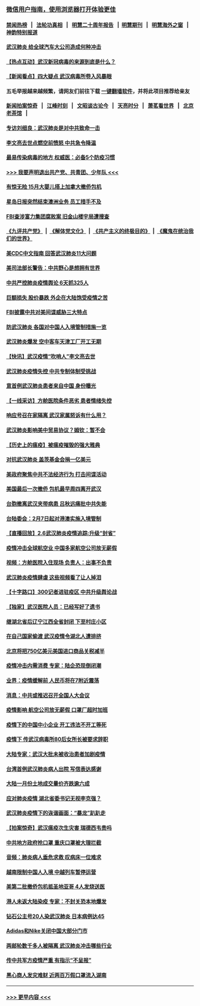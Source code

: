 ### [微信用户指南，使用浏览器打开体验更佳](https://github.com/gfw-breaker/banned-news1/blob/master/indexes/wechat-guide.md?t=0)
#### [禁闻热榜](热点新闻.md?t=0)  &nbsp;&nbsp;|&nbsp;&nbsp; [法轮功真相](https://github.com/gfw-breaker/truth/blob/master/README.md?t=0) &nbsp;&nbsp;|&nbsp;&nbsp; [明慧二十周年报告](https://github.com/gfw-breaker/mh-reports/blob/master/README.md?t=0) &nbsp;&nbsp;|&nbsp;&nbsp;[明慧期刊](https://github.com/gfw-breaker/mh-qikan) &nbsp;&nbsp;|&nbsp;&nbsp; [明慧海外之窗](https://github.com/gfw-breaker/mh-news/blob/master/README.md?t=0) &nbsp;&nbsp;|&nbsp;&nbsp; [神韵特别报道](https://github.com/gfw-breaker/mh-news/blob/master/shenyun.md?t=0)
#### [武汉肺炎 给全球汽车大公司造成何种冲击](../pages/nsc413/n11850056.md?t=02070744) 
#### [【热点互动】武汉新冠病毒的来源到底是什么？](../pages/nsc413/n11849749.md?t=02070744) 
#### [【新闻看点】四大疑点 武汉病毒所卷入风暴眼](../pages/nsc413/n11849608.md?t=02070744) 
#### 五毛举报越来越频繁，请网友们前往下载 [一键翻墙软件](https://github.com/gfw-breaker/ssr-accounts)，并将此项目推荐给亲友
#### [新闻拍案惊奇](https://github.com/gfw-breaker/banned-news1/blob/master/pages/link4.md) &nbsp;&nbsp;|&nbsp;&nbsp; [江峰时刻](https://github.com/gfw-breaker/banned-news1/blob/master/pages/link4.md) &nbsp;&nbsp;|&nbsp;&nbsp; [文昭谈古论今](https://github.com/gfw-breaker/banned-news1/blob/master/pages/link4.md) &nbsp;&nbsp;|&nbsp;&nbsp; [天亮时分](https://github.com/gfw-breaker/banned-news1/blob/master/pages/link4.md) &nbsp;&nbsp;|&nbsp;&nbsp; [萧茗看世界](https://github.com/gfw-breaker/banned-news1/blob/master/pages/link4.md) &nbsp;&nbsp;|&nbsp;&nbsp; [北京老茶馆](https://github.com/gfw-breaker/banned-news1/blob/master/pages/link4.md) &nbsp;&nbsp;|&nbsp;&nbsp; 
#### [专访刘细良：武汉肺炎是对中共致命一击](../pages/nsc413/n11849934.md?t=02070744) 
#### [李文亮去世点燃空前愤怒 中共急令降温](../pages/nsc413/n11849864.md?t=02070744) 
#### [最易传染病毒的地方 权威医：必备5个防疫习惯](../pages/nsc413/n11849662.md?t=02070744) 
#### [>>> 我要声明退出共产党、共青团、少年队 <<<](https://github.com/begood0513/goodnews/blob/master/quit/letter.md) 
#### [有惊无险 15月大婴儿搭上加拿大撤侨包机](../pages/nsc413/n11849698.md?t=02070744) 
#### [星岛日报突然结束澳洲业务 员工措手不及](../pages/nsc413/n11849722.md?t=02070744) 
#### [FBI查涉富力集团腐败案 旧金山楼宇局遭搜查](../pages/nsc413/n11848419.md?t=02070744) 
#### [《九评共产党》](https://github.com/begood0513/9ping.md/blob/master/README.md) &nbsp;|&nbsp; [《解体党文化》](../../../../jtdwh.md/blob/master/README.md)  &nbsp;|&nbsp; [《共产主义的终极目的》](../../../../gczydzjmd.md/blob/master/README.md) &nbsp;|&nbsp; [《魔鬼在统治我们的世界》](../../../../mgztzwmdsj.md/blob/master/README.md) 
#### [美CDC中文指南 回答武汉肺炎11大问题](../pages/nsc413/n11849703.md?t=02070744) 
#### [美司法部长警告：中共野心是想拥有世界](../pages/nsc413/n11849769.md?t=02070744) 
#### [中共严控肺炎疫情舆论 6天抓325人](../pages/nsc413/n11849529.md?t=02070744) 
#### [巨额损失 股价暴跌 外企在大陆饱受疫情之苦](../pages/nsc413/n11849651.md?t=02070744) 
#### [FBI披露中共对美间谍威胁三大特点](../pages/nsc413/n11849700.md?t=02070744) 
#### [防武汉肺炎 各国对中国人入境管制措施一览](../pages/nsc413/n11838726.md?t=02070744) 
#### [武汉肺炎爆发 空中客车天津工厂开工无期](../pages/nsc413/n11849634.md?t=02070744) 
#### [【快讯】武汉疫情“吹哨人”李文亮去世](../pages/nsc413/n11849459.md?t=02070744) 
#### [武汉肺炎疫情失控 中共专制体制受挑战](../pages/nsc413/n11849457.md?t=02070744) 
#### [意首例武汉肺炎患者来自中国 身份曝光](../pages/nsc413/n11849454.md?t=02070744) 
#### [【一线采访】方舱医院条件恶劣 患者情绪失控](../pages/nsc413/n11848910.md?t=02070744) 
#### [响应号召在家隔离 武汉家属怒诉有什么用？](../pages/nsc413/n11849412.md?t=02070744) 
#### [武汉肺炎影响美中贸易协议？姆钦：暂不会](../pages/nsc413/n11849497.md?t=02070744) 
#### [【历史上的瘟疫】被瘟疫摧毁的强大雅典](../pages/nsc413/n11849036.md?t=02070744) 
#### [对抗武汉肺炎 盖茨基金会捐一亿美元](../pages/nsc413/n11848953.md?t=02070744) 
#### [美政府聚焦中共不法经济行为 打击间谍活动](../pages/nsc413/n11849322.md?t=02070744) 
#### [美国最后一次撤侨 包机最早周四离开武汉](../pages/nsc413/n11849395.md?t=02070744) 
#### [台胞撤离武汉夹带病患 吕秋远痛批中共失能](../pages/nsc413/n11849153.md?t=02070744) 
#### [台陆委会：2月7日起对港澳实施入境管制](../pages/nsc413/n11848681.md?t=02070744) 
#### [【直播回放】2.6武汉肺炎疫情追踪:升级“封省”](../pages/nsc413/n11848948.md?t=02070744) 
#### [疫情冲击全球航空业 中国多家航空公司放无薪假](../pages/nsc413/n11849188.md?t=02070744) 
#### [视频：方舱医院入住现场 负责人：出事不负责](../pages/nsc413/n11845312.md?t=02070744) 
#### [武汉肺炎疫情肆虐 这些视频看了让人掉泪](../pages/nsc413/n11848904.md?t=02070744) 
#### [【十字路口】300记者进驻疫区 中共升级舆论战](../pages/nsc413/n11847578.md?t=02070744) 
#### [【独家】武汉医院人员：已经写好了遗书](../pages/nsc413/n11848942.md?t=02070744) 
#### [继湖北省后辽宁江西全省封闭 下至村庄小区](../pages/nsc413/n11848814.md?t=02070744) 
#### [在自己国家偷渡 武汉疫情令湖北人遭排挤](../pages/nsc413/n11848737.md?t=02070744) 
#### [北京将把750亿美元美国进口商品关税减半](../pages/nsc413/n11848896.md?t=02070744) 
#### [疫情冲击内需消费 专家：陆企恐现倒闭潮](../pages/nsc413/n11849265.md?t=02070744) 
#### [业界：疫情缓解前 人民币将在7附近震荡](../pages/nsc413/n11848445.md?t=02070744) 
#### [消息：中共或推迟召开全国人大会议](../pages/nsc413/n11848698.md?t=02070744) 
#### [疫情影响 航空公司放无薪假 口罩厂超时加班](../pages/nsc413/n11848173.md?t=02070744) 
#### [疫情下的中国中小企业 开工违法不开工等死](../pages/nsc413/n11848520.md?t=02070744) 
#### [疫情下 传武汉病毒所80后女所长被要求辞职](../pages/nsc413/n11842494.md?t=02070744) 
#### [大陆专家：武汉大批未被收治患者加剧疫情](../pages/nsc413/n11848163.md?t=02070744) 
#### [台湾首例武汉肺炎病人出院 写信表达感谢](../pages/nsc413/n11848408.md?t=02070744) 
#### [大陆一月份土地成交量价齐跌逾六成](../pages/nsc413/n11847770.md?t=02070744) 
#### [应对肺炎疫情 湖北省委书记无视李克强？](../pages/nsc413/n11848018.md?t=02070744) 
#### [武汉肺炎疫情下的诙谐画面：“暴龙”趴趴走](../pages/nsc413/n11848057.md?t=02070744) 
#### [【拍案惊奇】武汉瘟疫次生灾害 瑞德西韦贵吗](../pages/nsc413/n11847587.md?t=02070744) 
#### [中共地方政府抢口罩 重庆口罩被大理拦截](../pages/nsc413/n11848150.md?t=02070744) 
#### [音频：肺炎病人垂危求救 叹病床一位难求](../pages/nsc413/n11847883.md?t=02070744) 
#### [越南限制中国人入境 中越列车暂停运营](../pages/nsc413/n11847844.md?t=02070744) 
#### [美第二批撤侨包机抵圣地亚哥 4人发烧送医](../pages/nsc413/n11847923.md?t=02070744) 
#### [港人未返大陆染疫 专家：不封关恐本地爆发](../pages/nsc413/n11848021.md?t=02070744) 
#### [钻石公主号20人染武汉肺炎 日本病例达45](../pages/nsc413/n11847823.md?t=02070744) 
#### [Adidas和Nike关闭中国大部分门市](../pages/nsc413/n11847720.md?t=02070744) 
#### [两邮轮数千多人被隔离 武汉肺炎冲击哪些行业](../pages/nsc413/n11847456.md?t=02070744) 
#### [传中共军方疫情严重 有指示“不呈报”](../pages/nsc413/n11847828.md?t=02070744) 
#### [黑心商人发灾难财 近两百万假口罩流入湖南](../pages/nsc413/n11847794.md?t=02070744) 

----
#### [ >>> 更早内容 <<< ](../indexes/nsc413-earlier.md)
